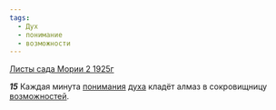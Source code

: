 ```yaml
---
tags:
  - Дух
  - понимание
  - возможности
---
```


[Листы сада Мории 2 1925г](https://127.0.0.1:4002/agni/1925)

___15___
Каждая минута [понимания](../../../tags/#понимание) [духа](../../../tags/#Дух) кладёт алмаз в сокровищницу [возможностей](../../../tags/#возможности).   

